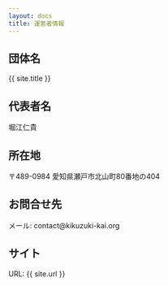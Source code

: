 ```yaml
---
layout: docs
title: 運営者情報
---
```


## 団体名
{{ site.title }}

## 代表者名
堀江仁貴

## 所在地
〒489-0984 愛知県瀬戸市北山町80番地の404

## お問合せ先
メール: contact@kikuzuki<span class="obfuscate">-</span>kai.org

## サイト
URL: {{ site.url }}
